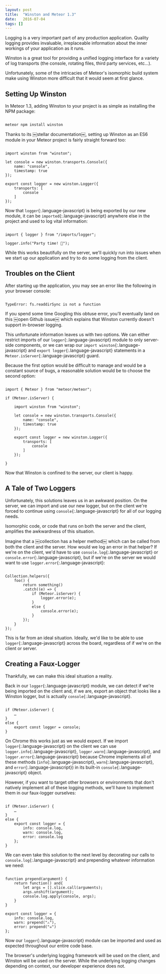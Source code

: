 ```yaml
---
layout: post
title:  "Winston and Meteor 1.3"
date:   2016-07-04
tags: []
---
```


Logging is a very important part of any production application. Quality logging provides invaluable, irreplaceable information about the inner workings of your application as it runs.

Winston is a great tool for providing a unified logging interface for a variety of log transports (the console, rotating files, third party services, etc…).

Unfortunately, some of the intricacies of Meteor's isomorphic build system make using Winston more difficult that it would seem at first glance.

## Setting Up Winston

In Meteor 1.3, adding Winston to your project is as simple as installing the NPM package:

<pre class='language-javascript'><code class='language-javascript'>
meteor npm install winston
</code></pre>

Thanks to its ￼stellar documentation￼, setting up Winston as an ES6 module in your Meteor project is fairly straight forward too:

<pre class='language-javascript'><code class='language-javascript'>
import winston from "winston";

let console = new winston.transports.Console({
    name: "console",
    timestamp: true
});

export const logger = new winston.Logger({
    transports: [
        console
    ]
});
</code></pre>

Now that `logger`{:.language-javascript} is being exported by our new module, it can be `imported`{:.language-javascript} anywhere else in the project and used to log vital information:

<pre class='language-javascript'><code class='language-javascript'>
import { logger } from "/imports/logger";

logger.info("Party time! 🎉");
</code></pre>

While this works beautifully on the server, we'll quickly run into issues when we start up our application and try to do some logging from the client.

## Troubles on the Client

After starting up the application, you may see an error like the following in your browser console:

<pre class='language-javascript'><code class='language-javascript'>
TypeError: fs.readdirSync is not a function
</code></pre>

If you spend some time Googling this obtuse error, you'll eventually land on this ￼open Github issue￼ which explains that Winston currently doesn't support in-browser logging.

This unfortunate information leaves us with two options. We can either restrict imports of our `logger`{:.language-javascript} module to only server-side components, or we can wrap our `import winston`{:.language-javascript} and `export logger`{:.language-javascript} statements in a `Meteor.isServer`{:.language-javascript} guard.

Because the first option would be difficult to manage and would be a constant source of bugs, a reasonable solution would be to choose the second option:

<pre class='language-javascript'><code class='language-javascript'>
import { Meteor } from "meteor/meteor";

if (Meteor.isServer) {

    import winston from "winston";

    let console = new winston.transports.Console({
        name: "console",
        timestamp: true
    });

    export const logger = new winston.Logger({
        transports: [
            console
        ]
    });
    
}
</code></pre>

Now that Winston is confined to the server, our client is happy.

## A Tale of Two Loggers

Unfortunately, this solutions leaves us in an awkward position. On the server, we can import and use our new logger, but on the client we're forced to continue using `console`{:.language-javascript} for all of our logging needs.

Isomorphic code, or code that runs on both the server and the client, amplifies the awkwardness of this situation.

Imagine that a ￼collection has a helper method￼ which can be called from both the client and the server. How would we log an error in that helper? If we're on the client, we'd have to use `console.log`{:.language-javascript} or `console.error`{:.language-javascript}, but if we're on the server we would want to use `logger.error`{:.language-javascript}:

<pre class='language-javascript'><code class='language-javascript'>
Collection.helpers({
    foo() {
        return something()
        .catch((e) => {
            if (Meteor.isServer) {
                logger.error(e);
            }
            else {
                console.error(e);
            }
        });
    }
});
</code></pre>

This is far from an ideal situation. Ideally, we'd like to be able to use `logger`{:.language-javascript} across the board, regardless of if we're on the client or server.

## Creating a Faux-Logger

Thankfully, we can make this ideal situation a reality.

Back in our `logger`{:.language-javascript} module, we can detect if we're being imported on the client and, if we are, export an object that looks like a Winston logger, but is actually `console`{:.language-javascript}.

<pre class='language-javascript'><code class='language-javascript'>
if (Meteor.isServer) {
    …
}
else {
    export const logger = console;
}
</code></pre>

On Chrome this works just as we would expect. If we import `logger`{:.language-javascript} on the client we can use `logger.info`{:.language-javascript}, `logger.warn`{:.language-javascript}, and `logger.error`{:.language-javascript} because Chrome implements all of these methods (`info`{:.language-javascript}, `warn`{:.language-javascript}, and `error`{:.language-javascript}) in its built-in `console`{:.language-javascript} object.

However, if you want to target other browsers or environments that don't natively implement all of these logging methods, we'll have to implement them in our faux-logger ourselves:

<pre class='language-javascript'><code class='language-javascript'>
if (Meteor.isServer) {
    …
}
else {
    export const logger = {
        info: console.log,
        warn: console.log,
        error: console.log
    };
}
</code></pre>

We can even take this solution to the next level by decorating our calls to `console.log`{:.language-javascript} and prepending whatever information we need:

<pre class='language-javascript'><code class='language-javascript'>
function prepend(argument) {
    return function() and{
        let args = [].slice.call(arguments);
        args.unshift(argument);
        console.log.apply(console, args);
    }
}

export const logger = {
    info: console.log,
    warn: prepend("⚠️"),
    error: prepend("☠️")
};
</code></pre>

Now our `logger`{:.language-javascript} module can be imported and used as expected throughout our entire code base.

The browser's underlying logging framework will be used on the client, and Winston will be used on the server. While the underlying logging changes depending on context, our developer experience does not.
